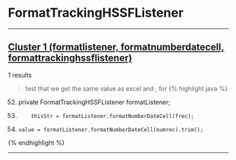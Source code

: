 # FormatTrackingHSSFListener

***

## [Cluster 1 (formatlistener, formatnumberdatecell, formattrackinghssflistener)](./1)
1 results
> test that we get the same value as excel and , for 
{% highlight java %}
52. private FormatTrackingHSSFListener formatListener;
183.         thisStr = formatListener.formatNumberDateCell(frec);
237.     value = formatListener.formatNumberDateCell(numrec).trim();
{% endhighlight %}

***

